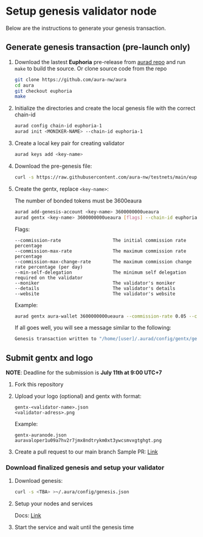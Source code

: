 # Setup genesis validator node

Below are the instructions to generate your genesis transaction.

## Generate genesis transaction (pre-launch only)

1. Download the lastest **Euphoria** pre-release from [aurad repo](https://github.com/aura-nw/aura) and run `make` to build the source.
   Or clone source code from the repo
   ```bash
   git clone https://github.com/aura-nw/aura
   cd aura
   git checkout euphoria
   make
   ```
   
2. Initialize the  directories and create the local genesis file with the correct
   chain-id

   ```bash
   aurad config chain-id euphoria-1
   aurad init <MONIKER-NAME> --chain-id euphoria-1
   ```

3. Create a local key pair for creating validator

   ```bash
   aurad keys add <key-name>
   ```

4. Download the pre-genesis file:

   ```bash
   curl -s https://raw.githubusercontent.com/aura-nw/testnets/main/euphoria-1/pre-genesis.json >~/.aura/config/genesis.json
   ```

5. Create the gentx, replace `<key-name>`:

   The number of bonded tokens must be 3600eaura
   
   ```bash
   aurad add-genesis-account <key-name> 3600000000ueaura
   aurad gentx <key-name> 3600000000ueaura [flags] --chain-id euphoria-1
   ```
   
   Flags:
   ```
   --commission-rate                   The initial commission rate percentage
   --commission-max-rate               The maximum commission rate percentage
   --commission-max-change-rate        The maximum commission change rate percentage (per day)
   --min-self-delegation               The minimum self delegation required on the validator
   --moniker                           The validator's moniker
   --details                           The validator's details
   --website                           The validator's website
   ```
   Example:
   ```bash
   aurad gentx aura-wallet 3600000000ueaura --commission-rate 0.05 --commission-max-rate 0.1 --commission-max-change-rate 0.01 --min-self-delegation 1000000 --moniker "aura-validator" --details "The aura validator details" --website "https://aura.network" --chain-id euphoria-1  
   ```

   If all goes well, you will see a message similar to the following:

   ```bash
   Genesis transaction written to "/home/[user]/.aurad/config/gentx/gentx-******.json"
   ```

## Submit gentx and logo
**NOTE**: Deadline for the submission is **July 11th at 9:00 UTC+7**

1. Fork this repository 

2. Upload your logo (optional) and gentx with format:
   
   ```
   gentx-<validator-name>.json
   <validator-adress>.png
   ```

   Example:
   ```
   gentx-auranode.json
   auravaloper1u09a7hv2r7jmx8ndtrykm0xt3ywcsmvxgtghgt.png
   ```

3. Create a pull request to our main branch
Sample PR: [Link](https://github.com/aura-nw/testnets/pull/4)

### Download finalized genesis and setup your validator

1. Download genesis:

   ```bash
   curl -s <TBA> >~/.aura/config/genesis.json
   ```
2. Setup your nodes and services

   Docs: [Link](https://docs.aura.network/validator/running-a-fullnode)

3. Start the service and wait until the genesis time
